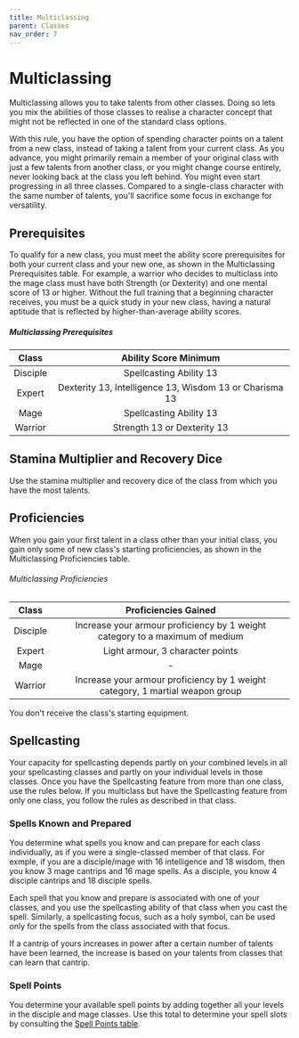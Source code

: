 ```yaml
---
title: Multiclassing
parent: Classes
nav_order: 7
---
```


# Multiclassing
Multiclassing allows you to take talents from other classes. Doing so lets you mix the abilities of those classes to realise a character concept that might not be reflected in one of the standard class options.

With this rule, you have the option of spending character points on a talent from a new class, instead of taking a talent from your current class. As you advance, you might primarily remain a member of your original class with just a few talents from another class, or you might change course entirely, never looking back at the class you left behind. You might even start progressing in all three classes. Compared to a single-class character with the same number of talents, you'll sacrifice some focus in exchange for versatility.

## Prerequisites
To qualify for a new class, you must meet the ability score prerequisites for both your current class and your new one, as shown in the Multiclassing Prerequisites table. For example, a warrior who decides to multiclass into the mage class must have both Strength (or Dexterity) and one mental score of 13 or higher. Without the full training that a beginning character receives, you must be a quick study in your new class, having a natural aptitude that is reflected by higher-than-average ability scores.

##### Multiclassing Prerequisites

| Class | Ability Score Minimum |
|:-----:|:---------------------:|
| Disciple | Spellcasting Ability 13 |
| Expert | Dexterity 13, Intelligence 13, Wisdom 13 or Charisma 13 |
| Mage | Spellcasting Ability 13 |
| Warrior |  Strength 13 or Dexterity 13 |

## Stamina Multiplier and Recovery Dice
Use the stamina multiplier and recovery dice of the class from which you have the most talents.

## Proficiencies
When you gain your first talent in a class other than your initial class, you gain only some of new class's starting proficiencies, as shown in the Multiclassing Proficiencies table.

###### Multiclassing Proficiencies

| Class | Proficiencies Gained |
|:-----:|:--------------------:|
| Disciple | Increase your armour proficiency by 1 weight category to a maximum of medium |
| Expert | Light armour, 3 character points |
| Mage | - |
| Warrior | Increase your armour proficiency by 1 weight category, 1 martial weapon group |

You don't receive the class's starting equipment.

## Spellcasting
Your capacity for spellcasting depends partly on your combined levels in all your spellcasting classes and partly on your individual levels in those classes. Once you have the Spellcasting feature from more than one class, use the rules below. If you multiclass but have the Spellcasting feature from only one class, you follow the rules as described in that class.

### Spells Known and Prepared
You determine what spells you know and can prepare for each class individually, as if you were a single-classed member of that class. For exmple, if you are a disciple/mage with 16 intelligence and 18 wisdom, then you know 3 mage cantrips and 16 mage spells. As a disciple, you know 4 disciple cantrips and 18 disciple spells.

Each spell that you know and prepare is associated with one of your classes, and you use the spellcasting ability of that class when you cast the spell. Similarly, a spellcasting focus, such as a holy symbol, can be used only for the spells from the class associated with that focus.

If a cantrip of yours increases in power after a certain number of talents have been learned, the increase is based on your talents from classes that can learn that cantrip.

### Spell Points
You determine your available spell points by adding together all your levels in the disciple and mage classes. Use this total to determine your spell slots by consulting the [Spell Points table](https://stormchaserroleplaying.com/stormchaserRPG/Spellcasting/WhatisaSpell/SpellPoints/#spell-points-1).
